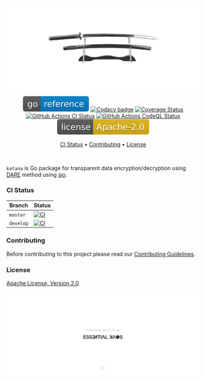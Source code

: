 <p align="center"><a href="#readme"><img src=".github/images/card.svg"/></a></p>

<p align="center">
  <a href="https://kaos.sh/g/katana"><img src=".github/images/godoc.svg"/></a>
  <a href="https://kaos.sh/y/katana"><img src="https://kaos.sh/y/57d40bae43a24f8a866ed8178e4e2916.svg" alt="Codacy badge" /></a>
  <a href="https://kaos.sh/c/katana"><img src="https://kaos.sh/c/katana.svg" alt="Coverage Status" /></a>
  <a href="https://kaos.sh/w/katana/ci"><img src="https://kaos.sh/w/katana/ci.svg" alt="GitHub Actions CI Status" /></a>
  <a href="https://kaos.sh/w/katana/codeql"><img src="https://kaos.sh/w/katana/codeql.svg" alt="GitHub Actions CodeQL Status" /></a>
  <a href="#license"><img src=".github/images/license.svg"/></a>
</p>

<p align="center"><a href="#ci-status">CI Status</a> • <a href="#contributing">Contributing</a> • <a href="#license">License</a></p>

<br/>

`katana` is Go package for transparent data encryption/decryption using [DARE](https://github.com/essentialkaos/sio/blob/master/DARE.md) method using [sio](https://kaos.sh/sio).

### CI Status

| Branch | Status |
|--------|----------|
| `master` | [![CI](https://kaos.sh/w/katana/ci.svg?branch=master)](https://kaos.sh/w/katana/ci?query=branch:master) |
| `develop` | [![CI](https://kaos.sh/w/katana/ci.svg?branch=develop)](https://kaos.sh/w/katana/ci?query=branch:develop) |

### Contributing

Before contributing to this project please read our [Contributing Guidelines](https://github.com/essentialkaos/.github/blob/master/CONTRIBUTING.md).

### License

[Apache License, Version 2.0](http://www.apache.org/licenses/LICENSE-2.0)

<p align="center"><a href="https://kaos.dev"><img src="https://raw.githubusercontent.com/essentialkaos/.github/refs/heads/master/images/ekgh.svg"/></a></p>
